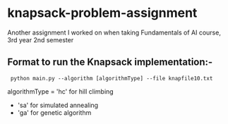 # knapsack-problem-assignment
Another assignment I worked on when taking Fundamentals of AI course, 3rd year 2nd semester

## Format to run the Knapsack implementation:- 
     python main.py --algorithm [algorithmType] --file knapfile10.txt
  
algorithmType = 'hc' for hill climbing
* 'sa' for simulated annealing
* 'ga' for genetic algorithm  
